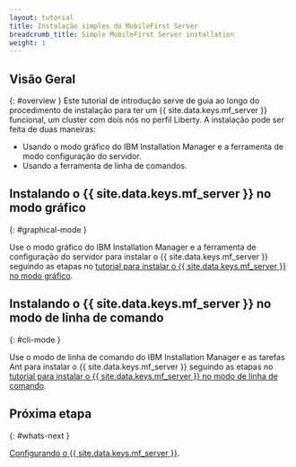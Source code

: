 ```yaml
---
layout: tutorial
title: Instalação simples do MobileFirst Server
breadcrumb_title: Simple MobileFirst Server installation
weight: 1
---
```

<!-- NLS_CHARSET=UTF-8 -->
## Visão Geral
{: #overview }
Este tutorial de introdução serve de guia ao longo do procedimento de instalação para ter um {{ site.data.keys.mf_server }} funcional, um cluster com dois nós no perfil Liberty. A instalação pode ser feita de duas maneiras:
* Usando o modo gráfico do IBM Installation Manager e a ferramenta de modo configuração do servidor.
* Usando a ferramenta de linha de comandos.

## Instalando o {{ site.data.keys.mf_server }} no modo gráfico
{: #graphical-mode }

Use o modo gráfico do IBM Installation Manager e a ferramenta de configuração do servidor para instalar o {{ site.data.keys.mf_server }} seguindo as etapas no [tutorial para instalar o {{ site.data.keys.mf_server }} no modo gráfico](graphical-mode).

## Instalando o {{ site.data.keys.mf_server }} no modo de linha de comando
{: #cli-mode }

Use o modo de linha de comando do IBM Installation Manager e as tarefas Ant para instalar o {{ site.data.keys.mf_server }} seguindo as etapas no [tutorial para instalar o {{ site.data.keys.mf_server }} no modo de linha de comando](command-line).

## Próxima etapa
{: #whats-next }

[Configurando o {{ site.data.keys.mf_server }}](../server-configuration).

